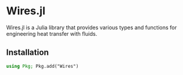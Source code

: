 # Wires.jl

Wires.jl is a Julia library that provides various types and functions for engineering heat transfer with fluids.

## Installation

```julia
using Pkg; Pkg.add("Wires")
```